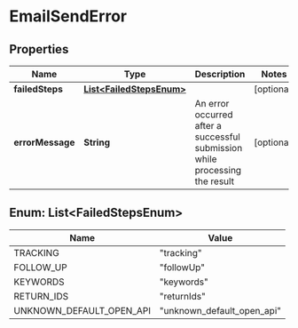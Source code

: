 

# EmailSendError


## Properties

| Name | Type | Description | Notes |
|------------ | ------------- | ------------- | -------------|
|**failedSteps** | [**List&lt;FailedStepsEnum&gt;**](#List&lt;FailedStepsEnum&gt;) |  |  [optional] |
|**errorMessage** | **String** | An error occurred after a successful submission while processing the result |  [optional] |



## Enum: List&lt;FailedStepsEnum&gt;

| Name | Value |
|---- | -----|
| TRACKING | &quot;tracking&quot; |
| FOLLOW_UP | &quot;followUp&quot; |
| KEYWORDS | &quot;keywords&quot; |
| RETURN_IDS | &quot;returnIds&quot; |
| UNKNOWN_DEFAULT_OPEN_API | &quot;unknown_default_open_api&quot; |




